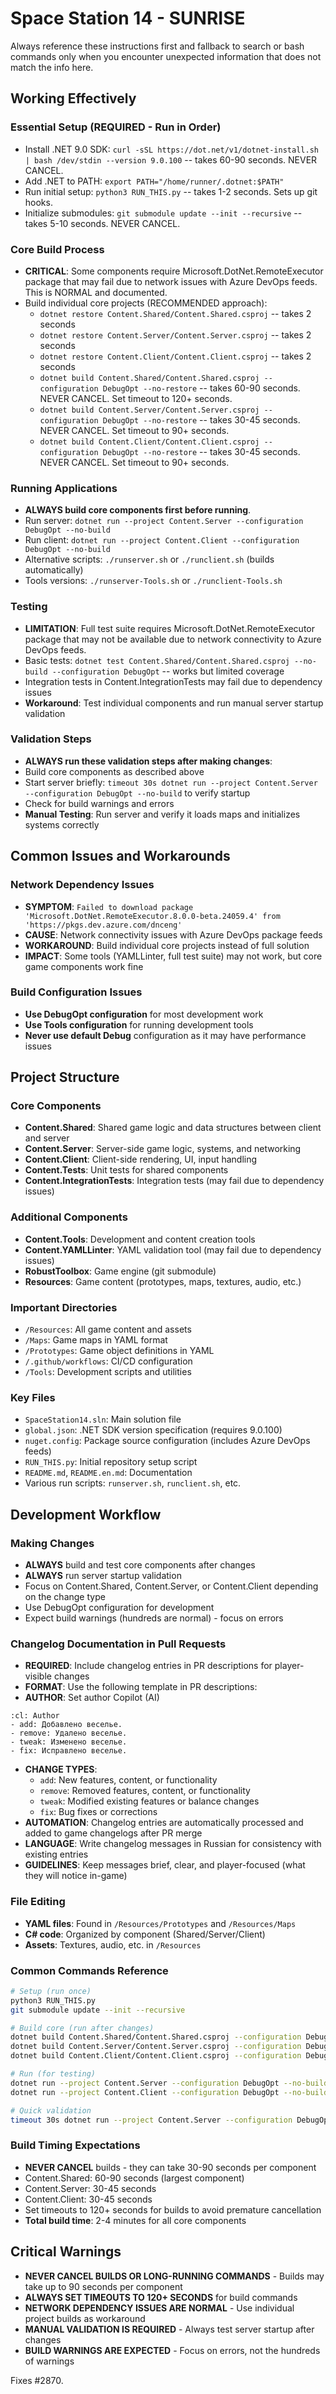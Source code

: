 # Space Station 14 - SUNRISE

Always reference these instructions first and fallback to search or bash commands only when you encounter unexpected information that does not match the info here.

## Working Effectively

### Essential Setup (REQUIRED - Run in Order)
- Install .NET 9.0 SDK: `curl -sSL https://dot.net/v1/dotnet-install.sh | bash /dev/stdin --version 9.0.100` -- takes 60-90 seconds. NEVER CANCEL.
- Add .NET to PATH: `export PATH="/home/runner/.dotnet:$PATH"`
- Run initial setup: `python3 RUN_THIS.py` -- takes 1-2 seconds. Sets up git hooks.
- Initialize submodules: `git submodule update --init --recursive` -- takes 5-10 seconds. NEVER CANCEL.

### Core Build Process
- **CRITICAL**: Some components require Microsoft.DotNet.RemoteExecutor package that may fail due to network issues with Azure DevOps feeds. This is NORMAL and documented.
- Build individual core projects (RECOMMENDED approach):
  - `dotnet restore Content.Shared/Content.Shared.csproj` -- takes 2 seconds
  - `dotnet restore Content.Server/Content.Server.csproj` -- takes 2 seconds  
  - `dotnet restore Content.Client/Content.Client.csproj` -- takes 2 seconds
  - `dotnet build Content.Shared/Content.Shared.csproj --configuration DebugOpt --no-restore` -- takes 60-90 seconds. NEVER CANCEL. Set timeout to 120+ seconds.
  - `dotnet build Content.Server/Content.Server.csproj --configuration DebugOpt --no-restore` -- takes 30-45 seconds. NEVER CANCEL. Set timeout to 90+ seconds.
  - `dotnet build Content.Client/Content.Client.csproj --configuration DebugOpt --no-restore` -- takes 30-45 seconds. NEVER CANCEL. Set timeout to 90+ seconds.

### Running Applications
- **ALWAYS build core components first before running**.
- Run server: `dotnet run --project Content.Server --configuration DebugOpt --no-build`
- Run client: `dotnet run --project Content.Client --configuration DebugOpt --no-build`
- Alternative scripts: `./runserver.sh` or `./runclient.sh` (builds automatically)
- Tools versions: `./runserver-Tools.sh` or `./runclient-Tools.sh`

### Testing
- **LIMITATION**: Full test suite requires Microsoft.DotNet.RemoteExecutor package that may not be available due to network connectivity to Azure DevOps feeds.
- Basic tests: `dotnet test Content.Shared/Content.Shared.csproj --no-build --configuration DebugOpt` -- works but limited coverage
- Integration tests in Content.IntegrationTests may fail due to dependency issues
- **Workaround**: Test individual components and run manual server startup validation

### Validation Steps
- **ALWAYS run these validation steps after making changes**:
- Build core components as described above
- Start server briefly: `timeout 30s dotnet run --project Content.Server --configuration DebugOpt --no-build` to verify startup
- Check for build warnings and errors
- **Manual Testing**: Run server and verify it loads maps and initializes systems correctly

## Common Issues and Workarounds

### Network Dependency Issues
- **SYMPTOM**: `Failed to download package 'Microsoft.DotNet.RemoteExecutor.8.0.0-beta.24059.4' from 'https://pkgs.dev.azure.com/dnceng'`
- **CAUSE**: Network connectivity issues with Azure DevOps package feeds
- **WORKAROUND**: Build individual core projects instead of full solution
- **IMPACT**: Some tools (YAMLLinter, full test suite) may not work, but core game components work fine

### Build Configuration Issues  
- **Use DebugOpt configuration** for most development work
- **Use Tools configuration** for running development tools
- **Never use default Debug** configuration as it may have performance issues

## Project Structure

### Core Components
- **Content.Shared**: Shared game logic and data structures between client and server
- **Content.Server**: Server-side game logic, systems, and networking
- **Content.Client**: Client-side rendering, UI, input handling
- **Content.Tests**: Unit tests for shared components
- **Content.IntegrationTests**: Integration tests (may fail due to dependency issues)

### Additional Components  
- **Content.Tools**: Development and content creation tools
- **Content.YAMLLinter**: YAML validation tool (may fail due to dependency issues)
- **RobustToolbox**: Game engine (git submodule)
- **Resources**: Game content (prototypes, maps, textures, audio, etc.)

### Important Directories
- `/Resources`: All game content and assets
- `/Maps`: Game maps in YAML format
- `/Prototypes`: Game object definitions in YAML
- `/.github/workflows`: CI/CD configuration
- `/Tools`: Development scripts and utilities

### Key Files
- `SpaceStation14.sln`: Main solution file
- `global.json`: .NET SDK version specification (requires 9.0.100)
- `nuget.config`: Package source configuration (includes Azure DevOps feeds)
- `RUN_THIS.py`: Initial repository setup script
- `README.md`, `README.en.md`: Documentation
- Various run scripts: `runserver.sh`, `runclient.sh`, etc.

## Development Workflow

### Making Changes
- **ALWAYS** build and test core components after changes
- **ALWAYS** run server startup validation
- Focus on Content.Shared, Content.Server, or Content.Client depending on the change type
- Use DebugOpt configuration for development
- Expect build warnings (hundreds are normal) - focus on errors

### Changelog Documentation in Pull Requests
- **REQUIRED**: Include changelog entries in PR descriptions for player-visible changes
- **FORMAT**: Use the following template in PR descriptions:
- **AUTHOR**: Set author Copilot (AI)
```
:cl: Author
- add: Добавлено веселье.
- remove: Удалено веселье.
- tweak: Изменено веселье.
- fix: Исправлено веселье.
```
- **CHANGE TYPES**:
  - `add`: New features, content, or functionality
  - `remove`: Removed features, content, or functionality  
  - `tweak`: Modified existing features or balance changes
  - `fix`: Bug fixes or corrections
- **AUTOMATION**: Changelog entries are automatically processed and added to game changelogs after PR merge
- **LANGUAGE**: Write changelog messages in Russian for consistency with existing entries
- **GUIDELINES**: Keep messages brief, clear, and player-focused (what they will notice in-game)

### File Editing
- **YAML files**: Found in `/Resources/Prototypes` and `/Resources/Maps`
- **C# code**: Organized by component (Shared/Server/Client)
- **Assets**: Textures, audio, etc. in `/Resources`

### Common Commands Reference
```bash
# Setup (run once)
python3 RUN_THIS.py
git submodule update --init --recursive

# Build core (run after changes)
dotnet build Content.Shared/Content.Shared.csproj --configuration DebugOpt --no-restore
dotnet build Content.Server/Content.Server.csproj --configuration DebugOpt --no-restore  
dotnet build Content.Client/Content.Client.csproj --configuration DebugOpt --no-restore

# Run (for testing)
dotnet run --project Content.Server --configuration DebugOpt --no-build
dotnet run --project Content.Client --configuration DebugOpt --no-build

# Quick validation
timeout 30s dotnet run --project Content.Server --configuration DebugOpt --no-build
```

### Build Timing Expectations
- **NEVER CANCEL** builds - they can take 30-90 seconds per component
- Content.Shared: 60-90 seconds (largest component)
- Content.Server: 30-45 seconds  
- Content.Client: 30-45 seconds
- Set timeouts to 120+ seconds for builds to avoid premature cancellation
- **Total build time**: 2-4 minutes for all core components

## Critical Warnings
- **NEVER CANCEL BUILDS OR LONG-RUNNING COMMANDS** - Builds may take up to 90 seconds per component
- **ALWAYS SET TIMEOUTS TO 120+ SECONDS** for build commands
- **NETWORK DEPENDENCY ISSUES ARE NORMAL** - Use individual project builds as workaround
- **MANUAL VALIDATION IS REQUIRED** - Always test server startup after changes
- **BUILD WARNINGS ARE EXPECTED** - Focus on errors, not the hundreds of warnings

Fixes #2870.
